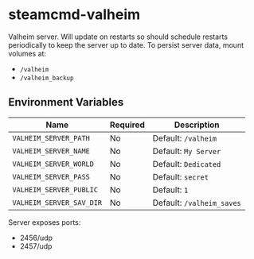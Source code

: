 # steamcmd-valheim

Valheim server. Will update on restarts so should schedule restarts periodically to keep the server up to date. To persist server data, mount volumes at:
- `/valheim`
- `/valheim_backup`

## Environment Variables

| Name | Required | Description
|---|---|---
| `VALHEIM_SERVER_PATH`  | No | Default: `/valheim`
| `VALHEIM_SERVER_NAME`  | No | Default: `My Server`
| `VALHEIM_SERVER_WORLD` | No | Default: `Dedicated`
| `VALHEIM_SERVER_PASS`  | No | Default: `secret`
| `VALHEIM_SERVER_PUBLIC`| No | Default: `1`
| `VALHEIM_SERVER_SAV_DIR`| No | Default: `/valheim_saves`

Server exposes ports:
- 2456/udp
- 2457/udp
